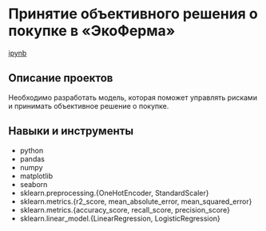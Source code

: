 # Принятие объективного решения о покупке в «ЭкоФерма»
[ipynb](Cow-Regres-Classif.ipynb)
## Описание проектов
Необходимо разработать модель, которая поможет управлять рисками и принимать объективное решение о покупке.
## Навыки и инструменты
* python
* pandas
* numpy
* matplotlib
* seaborn
* sklearn.preprocessing.{OneHotEncoder, StandardScaler}
* sklearn.metrics.{r2_score, mean_absolute_error, mean_squared_error}
* sklearn.metrics.{accuracy_score, recall_score, precision_score}
* sklearn.linear_model.{LinearRegression, LogisticRegression}





